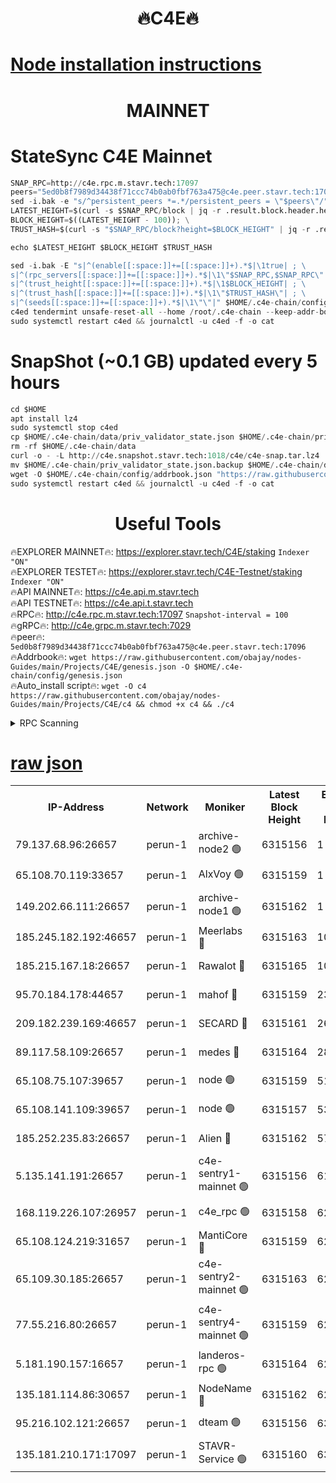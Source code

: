 <h1 align="center"> 🔥C4E🔥</h1>

[Node installation instructions](https://github.com/obajay/nodes-Guides/tree/main/Projects/C4E)
=

<h1 align="center"> MAINNET</h1>

# StateSync C4E Mainnet
```python
SNAP_RPC=http://c4e.rpc.m.stavr.tech:17097
peers="5ed0b8f7989d34438f71ccc74b0ab0fbf763a475@c4e.peer.stavr.tech:17096"
sed -i.bak -e "s/^persistent_peers *=.*/persistent_peers = \"$peers\"/" $HOME/.c4e-chain/config/config.toml
LATEST_HEIGHT=$(curl -s $SNAP_RPC/block | jq -r .result.block.header.height); \
BLOCK_HEIGHT=$((LATEST_HEIGHT - 100)); \
TRUST_HASH=$(curl -s "$SNAP_RPC/block?height=$BLOCK_HEIGHT" | jq -r .result.block_id.hash)

echo $LATEST_HEIGHT $BLOCK_HEIGHT $TRUST_HASH

sed -i.bak -E "s|^(enable[[:space:]]+=[[:space:]]+).*$|\1true| ; \
s|^(rpc_servers[[:space:]]+=[[:space:]]+).*$|\1\"$SNAP_RPC,$SNAP_RPC\"| ; \
s|^(trust_height[[:space:]]+=[[:space:]]+).*$|\1$BLOCK_HEIGHT| ; \
s|^(trust_hash[[:space:]]+=[[:space:]]+).*$|\1\"$TRUST_HASH\"| ; \
s|^(seeds[[:space:]]+=[[:space:]]+).*$|\1\"\"|" $HOME/.c4e-chain/config/config.toml
c4ed tendermint unsafe-reset-all --home /root/.c4e-chain --keep-addr-book
sudo systemctl restart c4ed && journalctl -u c4ed -f -o cat
```
# SnapShot (~0.1 GB) updated every 5 hours
```python
cd $HOME
apt install lz4
sudo systemctl stop c4ed
cp $HOME/.c4e-chain/data/priv_validator_state.json $HOME/.c4e-chain/priv_validator_state.json.backup
rm -rf $HOME/.c4e-chain/data
curl -o - -L http://c4e.snapshot.stavr.tech:1018/c4e/c4e-snap.tar.lz4 | lz4 -c -d - | tar -x -C $HOME/.c4e-chain --strip-components 2
mv $HOME/.c4e-chain/priv_validator_state.json.backup $HOME/.c4e-chain/data/priv_validator_state.json
wget -O $HOME/.c4e-chain/config/addrbook.json "https://raw.githubusercontent.com/obajay/nodes-Guides/main/Projects/C4E/addrbook.json"
sudo systemctl restart c4ed && journalctl -u c4ed -f -o cat
```
 <h1 align="center"> Useful Tools</h1>

🔥EXPLORER MAINNET🔥:  https://explorer.stavr.tech/C4E/staking            `Indexer "ON"` \
🔥EXPLORER TESTET🔥:   https://explorer.stavr.tech/C4E-Testnet/staking     `Indexer "ON"` \
🔥API MAINNET🔥:       https://c4e.api.m.stavr.tech \
🔥API TESTNET🔥:       https://c4e.api.t.stavr.tech \
🔥RPC🔥:               http://c4e.rpc.m.stavr.tech:17097                  `Snapshot-interval = 100` \
🔥gRPC🔥:              http://c4e.grpc.m.stavr.tech:7029 \
🔥peer🔥:              `5ed0b8f7989d34438f71ccc74b0ab0fbf763a475@c4e.peer.stavr.tech:17096` \
🔥Addrbook🔥:    ```wget https://raw.githubusercontent.com/obajay/nodes-Guides/main/Projects/C4E/genesis.json -O $HOME/.c4e-chain/config/genesis.json``` \
🔥Auto_install script🔥: ```wget -O c4 https://raw.githubusercontent.com/obajay/nodes-Guides/main/Projects/C4E/c4 && chmod +x c4 && ./c4```





<details>
<summary>RPC Scanning</summary>

<h2 align="center"> We scan nodes in real time every 4 hours. And we provide the final result of RPC endpoints.
We cannot influence the operation of these nodes in any way. </h2>


```python
If Voting Power is higher than 0 --> then the Node is a validator of the network and may be subject to attack and be a potential threat to the chain.
```
```python
We marked such validators with a red symbol
```

</details>

[raw json](https://rpc-check.c4e.stavr.tech/c4e/rpc-c4e-result.json)
=



<table><tr><th>IP-Address</th><th>Network</th><th>Moniker</th><th>Latest Block Height</th><th>Earliest Block Height</th><th>Catching Up</th><th>Tx Index</th><th>Voting Power</th><th>Scan Time</th></tr><tr><td>79.137.68.96:26657</td><td>perun-1</td><td>archive-node2 🟢</td><td>6315156</td><td>1</td><td>False</td><td>on</td><td>0</td><td>2023-12-16T17:20:14.366196186UTC</td></tr><tr><td>65.108.70.119:33657</td><td>perun-1</td><td>AlxVoy 🟢</td><td>6315159</td><td>1</td><td>False</td><td>on</td><td>0</td><td>2023-12-16T17:20:30.798329765UTC</td></tr><tr><td>149.202.66.111:26657</td><td>perun-1</td><td>archive-node1 🟢</td><td>6315162</td><td>1</td><td>False</td><td>on</td><td>0</td><td>2023-12-16T17:20:46.403720947UTC</td></tr><tr><td>185.245.182.192:46657</td><td>perun-1</td><td>Meerlabs 🔴</td><td>6315163</td><td>1051501</td><td>False</td><td>on</td><td>493550</td><td>2023-12-16T17:20:51.973916233UTC</td></tr><tr><td>185.215.167.18:26657</td><td>perun-1</td><td>Rawalot 🔴</td><td>6315165</td><td>1090501</td><td>False</td><td>on</td><td>579034</td><td>2023-12-16T17:21:03.186079231UTC</td></tr><tr><td>95.70.184.178:44657</td><td>perun-1</td><td>mahof 🔴</td><td>6315159</td><td>2342001</td><td>False</td><td>off</td><td>1357006</td><td>2023-12-16T17:20:30.116931892UTC</td></tr><tr><td>209.182.239.169:46657</td><td>perun-1</td><td>SECARD 🔴</td><td>6315161</td><td>2616101</td><td>False</td><td>off</td><td>675729</td><td>2023-12-16T17:20:44.048617540UTC</td></tr><tr><td>89.117.58.109:26657</td><td>perun-1</td><td>medes 🔴</td><td>6315164</td><td>2826001</td><td>False</td><td>off</td><td>471345</td><td>2023-12-16T17:20:58.380308258UTC</td></tr><tr><td>65.108.75.107:39657</td><td>perun-1</td><td>node 🟢</td><td>6315159</td><td>5198801</td><td>False</td><td>on</td><td>0</td><td>2023-12-16T17:20:33.233717269UTC</td></tr><tr><td>65.108.141.109:39657</td><td>perun-1</td><td>node 🟢</td><td>6315157</td><td>5303301</td><td>False</td><td>on</td><td>0</td><td>2023-12-16T17:20:16.778481934UTC</td></tr><tr><td>185.252.235.83:26657</td><td>perun-1</td><td>Alien 🔴</td><td>6315162</td><td>5736001</td><td>False</td><td>on</td><td>380508</td><td>2023-12-16T17:20:47.136269464UTC</td></tr><tr><td>5.135.141.191:26657</td><td>perun-1</td><td>c4e-sentry1-mainnet 🟢</td><td>6315156</td><td>6198001</td><td>False</td><td>on</td><td>0</td><td>2023-12-16T17:20:13.647126799UTC</td></tr><tr><td>168.119.226.107:26957</td><td>perun-1</td><td>c4e_rpc 🟢</td><td>6315158</td><td>6215158</td><td>False</td><td>on</td><td>0</td><td>2023-12-16T17:20:23.193664650UTC</td></tr><tr><td>65.108.124.219:31657</td><td>perun-1</td><td>MantiCore 🔴</td><td>6315159</td><td>6215159</td><td>False</td><td>off</td><td>837650</td><td>2023-12-16T17:20:29.710870732UTC</td></tr><tr><td>65.109.30.185:26657</td><td>perun-1</td><td>c4e-sentry2-mainnet 🟢</td><td>6315163</td><td>6238301</td><td>False</td><td>on</td><td>0</td><td>2023-12-16T17:20:51.641579795UTC</td></tr><tr><td>77.55.216.80:26657</td><td>perun-1</td><td>c4e-sentry4-mainnet 🟢</td><td>6315159</td><td>6241001</td><td>False</td><td>on</td><td>0</td><td>2023-12-16T17:20:30.478027157UTC</td></tr><tr><td>5.181.190.157:16657</td><td>perun-1</td><td>landeros-rpc 🟢</td><td>6315164</td><td>6278001</td><td>False</td><td>on</td><td>0</td><td>2023-12-16T17:21:02.810188517UTC</td></tr><tr><td>135.181.114.86:30657</td><td>perun-1</td><td>NodeName 🔴</td><td>6315162</td><td>6284301</td><td>False</td><td>off</td><td>333717</td><td>2023-12-16T17:20:46.763783575UTC</td></tr><tr><td>95.216.102.121:26657</td><td>perun-1</td><td>dteam 🟢</td><td>6315156</td><td>6310901</td><td>False</td><td>on</td><td>0</td><td>2023-12-16T17:20:14.002572438UTC</td></tr><tr><td>135.181.210.171:17097</td><td>perun-1</td><td>STAVR-Service 🟢</td><td>6315160</td><td>6314001</td><td>False</td><td>on</td><td>0</td><td>2023-12-16T17:20:35.604184792UTC</td></tr></table>
